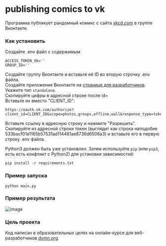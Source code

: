 # publishing comics to vk
Программа публикует рандомный комикс с сайта [xkcd.com](https://xkcd.com/) в группе Вконтакте. 

### Как установить

Создайте .env файл с содержимым
```
ACCESS_TOKEN_VK=''
GROUP_ID=''
```
Создайте группу Вконтакте и вставьте её ID во вторую строчку .env файла. <br/>
Создайте приложение Вконтакте на [странице для разработчиков](https://vk.com/apps?act=manage). Укажите тип ```standalone```. <br/>
Cкопируйте цифры в адресной строке после id= <br/>
Вставьте их вместо "CLIENT_ID":
```
https://oauth.vk.com/authorize?client_id=CLIENT_ID&scope=photos,groups,offline,wall&response_type=token
```
Вставьте ссылку в адресную строку и нажмите "Разрешить". <br/>
Скопируйте из адресной строки токен (выглядит как строка наподобие 533bacf01e1165b57531ad114461ae8736d6506a3) и вставьте его в первую строку  .env файла. <br/>

Python3 должен быть уже установлен. 
Затем используйте `pip` (или `pip3`, есть есть конфликт с Python2) для установки зависимостей:
```
pip install -r requirements.txt
```

### Пример запуска
```
python main.py
```

### Пример результата
![image](https://user-images.githubusercontent.com/52741545/116143089-5e036580-a6e3-11eb-904e-629603a6ae07.png)


### Цель проекта

Код написан в образовательных целях на онлайн-курсе для веб-разработчиков [dvmn.org](https://dvmn.org/).

